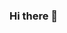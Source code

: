### Hi there 👋

<!--
**Sonaelizebeth/Sonaelizebeth** is a ✨ _special_ ✨ repository because its `README.md` (this file) appears on your GitHub profile.

Here are some ideas to get you started:

- I'm Sona Elizebeth Shaji 😊
- I'm a Front-end Developer👩‍💻
- Pursuing Btech in Computer Science and Engineering from
 APJ Abdul Kalam Kerala Technical University.
- Studying in St.Joseph's College of Engineering and Technology, Palai 
